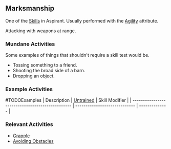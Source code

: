 ## Marksmanship
One of the [Skills](Skills) in Aspirant. Usually performed with the [Agility](Stats#Agility) attribute.

Attacking with weapons at range.

### Mundane Activities
Some examples of things that shouldn't require a skill test would be.
* Tossing something to a friend.
* Shooting the broad side of a barn.
* Dropping an object.

### Example Activities
#TODOExamples 
| Description                                      | [Untrained](Skills#Untrained) | Skill Modifier |
| ------------------------------------------------ | ----------------------------- | -------------- |


### Relevant Activities
* [Grapple](Combat#Grapple)
* [Avoiding Obstacles](Combat#Avoiding%20Obstacles)
